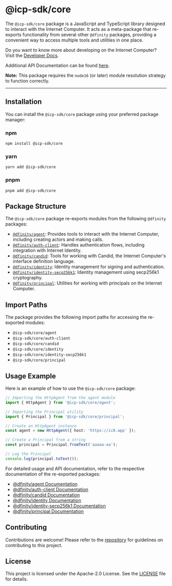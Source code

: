 # @icp-sdk/core

The `@icp-sdk/core` package is a JavaScript and TypeScript library designed to interact with the Internet Computer. It acts as a meta-package that re-exports functionality from several other `@dfinity` packages, providing a convenient way to access multiple tools and utilities in one place.

Do you want to know more about developing on the Internet Computer? Visit the [Developer Docs](https://internetcomputer.org/docs/home).

Additional API Documentation can be found [here](https://agent-js.icp.xyz/libs/core/api).

**Note:** This package requires the `node16` (or later) module resolution strategy to function correctly.

---

## Installation

You can install the `@icp-sdk/core` package using your preferred package manager:

### npm

```shell
npm install @icp-sdk/core
```

### yarn

```shell
yarn add @icp-sdk/core
```

### pnpm

```shell
pnpm add @icp-sdk/core
```

## Package Structure

The `@icp-sdk/core` package re-exports modules from the following `@dfinity` packages:

- [`@dfinity/agent`](../agent/README.md): Provides tools to interact with the Internet Computer, including creating actors and making calls.
- [`@dfinity/auth-client`](../auth-client/README.md): Handles authentication flows, including integration with Internet Identity.
- [`@dfinity/candid`](../candid/README.md): Tools for working with Candid, the Internet Computer's interface definition language.
- [`@dfinity/identity`](../identity/README.md): Identity management for signing and authentication.
- [`@dfinity/identity-secp256k1`](../identity-secp256k1/README.md): Identity management using secp256k1 cryptography.
- [`@dfinity/principal`](../principal/README.md): Utilities for working with principals on the Internet Computer.

## Import Paths

The package provides the following import paths for accessing the re-exported modules:

- `@icp-sdk/core/agent`
- `@icp-sdk/core/auth-client`
- `@icp-sdk/core/candid`
- `@icp-sdk/core/identity`
- `@icp-sdk/core/identity-secp256k1`
- `@icp-sdk/core/principal`

## Usage Example

Here is an example of how to use the `@icp-sdk/core` package:

```ts
// Importing the HttpAgent from the agent module
import { HttpAgent } from '@icp-sdk/core/agent';

// Importing the Principal utility
import { Principal } from '@icp-sdk/core/principal';

// Create an HttpAgent instance
const agent = new HttpAgent({ host: 'https://ic0.app' });

// Create a Principal from a string
const principal = Principal.fromText('aaaaa-aa');

// Log the Principal
console.log(principal.toText());
```

For detailed usage and API documentation, refer to the respective documentation of the re-exported packages:

- [@dfinity/agent Documentation](../agent/README.md)
- [@dfinity/auth-client Documentation](../auth-client/README.md)
- [@dfinity/candid Documentation](../candid/README.md)
- [@dfinity/identity Documentation](../identity/README.md)
- [@dfinity/identity-secp256k1 Documentation](../identity-secp256k1/README.md)
- [@dfinity/principal Documentation](../principal/README.md)

## Contributing

Contributions are welcome! Please refer to the [repository](https://github.com/dfinity/agent-js) for guidelines on contributing to this project.

## License

This project is licensed under the Apache-2.0 License. See the [LICENSE](https://github.com/dfinity/agent-js/blob/main/LICENSE) file for details.
